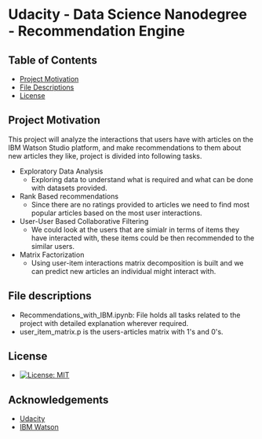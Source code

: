 # Udacity - Data Science Nanodegree - Recommendation Engine

## Table of Contents

* [Project Motivation](#project-motivation)
* [File Descriptions](#file-descriptions)
* [License](#license)



<!--Project Motivation-->
## Project Motivation
This project will analyze the interactions that users have with articles on the IBM Watson Studio platform, and make recommendations to them about new articles they like, project is divided into following tasks.
*	Exploratory Data Analysis
    * Exploring data to understand what is required and what can be done with datasets provided.
*   Rank Based recommendations
    * Since there are no ratings provided to articles we need to find most popular articles based on the most user interactions.
*	User-User Based Collaborative Filtering
    * We could look at the users that are simialr in terms of items they have interacted with, these items could be then recommended to the similar users.
*	Matrix Factorization
    * Using user-item interactions matrix decomposition is built and we can predict new articles an individual might interact with.

<!--File descriptions-->
## File descriptions
*   Recommendations_with_IBM.ipynb: File holds all tasks related to the project with detailed explanation wherever required.
*   user_item_matrix.p is the users-articles matrix with 1's and 0's.

<!-- License-->
## License
*   [![License: MIT](https://img.shields.io/badge/License-MIT-yellow.svg)](https://opensource.org/licenses/MIT)

<!-- Acknowledgements-->
## Acknowledgements
*   [Udacity](https://www.udacity.com/) 
*   [IBM Watson](https://dataplatform.cloud.ibm.com/)
